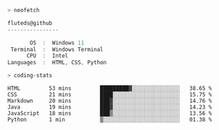 ```zsh
> neofetch
```

<!--align="left" src="https://github.com/fluteds.png" alt="logo.png" width="200"/>-->

```csharp
fluteds@github
----------------

       OS  :  Windows 11
 Terminal  :  Windows Terminal
      CPU  :  Intel
Languages  :  HTML, CSS, Python
```

```zsh
> coding-stats
```

<!--START_SECTION:waka-->

```text
HTML         53 mins         █████████▓░░░░░░░░░░░░░░░   38.65 %
CSS          21 mins         ████░░░░░░░░░░░░░░░░░░░░░   15.75 %
Markdown     20 mins         ███▓░░░░░░░░░░░░░░░░░░░░░   14.76 %
Java         19 mins         ███▓░░░░░░░░░░░░░░░░░░░░░   14.23 %
JavaScript   18 mins         ███▒░░░░░░░░░░░░░░░░░░░░░   13.56 %
Python       1 min           ▒░░░░░░░░░░░░░░░░░░░░░░░░   01.38 %
```

<!--END_SECTION:waka-->
